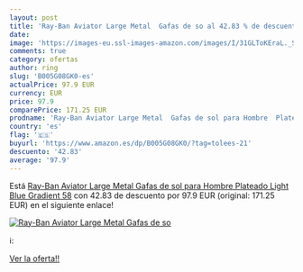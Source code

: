 ```yaml
---
layout: post
title: 'Ray-Ban Aviator Large Metal  Gafas de so al 42.83 % de descuento'
date: 
image: 'https://images-eu.ssl-images-amazon.com/images/I/31GLToKEraL._SL200_.jpg'
comments: true
category: ofertas
author: ring
slug: 'B005G08GK0-es'
actualPrice: 97.9 EUR
currency: EUR
price: 97.9
comparePrice: 171.25 EUR
prodname: 'Ray-Ban Aviator Large Metal  Gafas de sol para Hombre  Plateado  Light Blue Gradient   58'
country: 'es'
flag: '🇪🇸'
buyurl: 'https://www.amazon.es/dp/B005G08GK0/?tag=tolees-21'
descuento: '42.83'
average: '97.9'
---
```


Está [Ray-Ban Aviator Large Metal  Gafas de sol para Hombre  Plateado  Light Blue Gradient   58](https://www.amazon.es/dp/B005G08GK0/?tag=tolees-21) con 42.83 de descuento por 97.9 EUR (original: 171.25 EUR) en el siguiente enlace!

[![Ray-Ban Aviator Large Metal  Gafas de so](https://images-eu.ssl-images-amazon.com/images/I/31GLToKEraL._SL200_.jpg)](https://www.amazon.es/dp/B005G08GK0/?tag=tolees-21)

ℹ️:


[Ver la oferta!!](https://www.amazon.es/dp/B005G08GK0/?tag=tolees-21)

